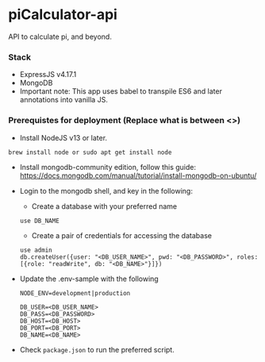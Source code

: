 # piCalculator-api
API to calculate pi, and beyond.


### Stack
- ExpressJS v4.17.1
- MongoDB
- Important note: This app uses babel to transpile ES6 and later annotations into vanilla JS.

### Prerequistes for deployment (Replace what is between <>)
- Install NodeJS v13 or later.
```
brew install node or sudo apt get install node
```
- Install mongodb-community edition, follow this guide: https://docs.mongodb.com/manual/tutorial/install-mongodb-on-ubuntu/
- Login to the mongodb shell, and key in the following:

  * Create a database with your preferred name
  ```
  use DB_NAME
  ```
  * Create a pair of credentials for accessing the database
  ```
  use admin
  db.createUser({user: "<DB_USER_NAME>", pwd: "<DB_PASSWORD>", roles: [{role: "readWrite", db: "<DB_NAME>"}]})
  ``` 
- Update the .env-sample with the following
  ```
  NODE_ENV=development|production

  DB_USER=<DB_USER_NAME>
  DB_PASS=<DB_PASSWORD>
  DB_HOST=<DB_HOST>
  DB_PORT=<DB_PORT>
  DB_NAME=<DB_NAME>
  ```
- Check `package.json` to run the preferred script.

